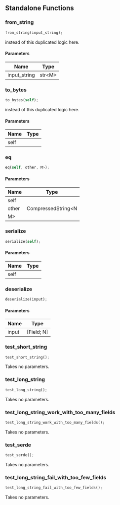 ## Standalone Functions

### from_string

```rust
from_string(input_string);
```

instead of this duplicated logic here.

#### Parameters
| Name | Type |
| --- | --- |
| input_string | str&lt;M&gt; |

### to_bytes

```rust
to_bytes(self);
```

instead of this duplicated logic here.

#### Parameters
| Name | Type |
| --- | --- |
| self |  |

### eq

```rust
eq(self, other, M>);
```

#### Parameters
| Name | Type |
| --- | --- |
| self |  |
| other | CompressedString&lt;N |
| M&gt; |  |

### serialize

```rust
serialize(self);
```

#### Parameters
| Name | Type |
| --- | --- |
| self |  |

### deserialize

```rust
deserialize(input);
```

#### Parameters
| Name | Type |
| --- | --- |
| input | [Field; N] |

### test_short_string

```rust
test_short_string();
```

Takes no parameters.

### test_long_string

```rust
test_long_string();
```

Takes no parameters.

### test_long_string_work_with_too_many_fields

```rust
test_long_string_work_with_too_many_fields();
```

Takes no parameters.

### test_serde

```rust
test_serde();
```

Takes no parameters.

### test_long_string_fail_with_too_few_fields

```rust
test_long_string_fail_with_too_few_fields();
```

Takes no parameters.

